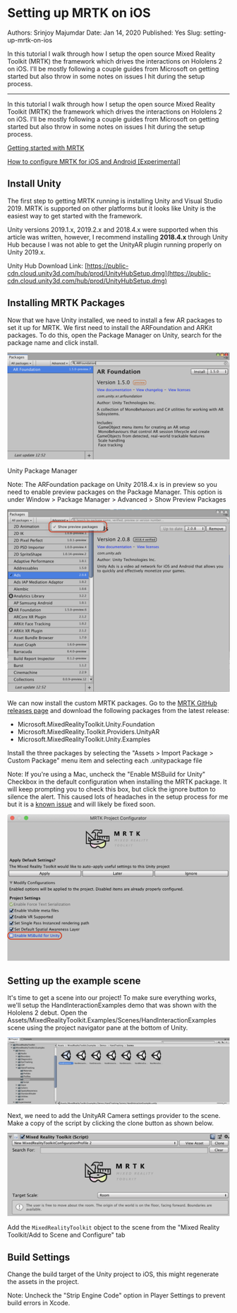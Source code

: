 # Setting up MRTK on iOS

Authors: Srinjoy Majumdar
Date: Jan 14, 2020
Published: Yes
Slug: setting-up-mrtk-on-ios

In this tutorial I walk through how I setup the open source Mixed Reality Toolkit (MRTK) the framework which drives the interactions on Hololens 2 on iOS. I'll be mostly following a couple guides from Microsoft on getting started but also throw in some notes on issues I hit during the setup process.

---

In this tutorial I walk through how I setup the open source Mixed Reality Toolkit (MRTK) the framework which drives the interactions on Hololens 2 on iOS. I'll be mostly following a couple guides from Microsoft on getting started but also throw in some notes on issues I hit during the setup process.

[Getting started with MRTK](https://microsoft.github.io/MixedRealityToolkit-Unity/Documentation/GettingStartedWithTheMRTK.html)

[How to configure MRTK for iOS and Android [Experimental]](https://microsoft.github.io/MixedRealityToolkit-Unity/Documentation/CrossPlatform/UsingARFoundation.html)

## Install Unity

The first step to getting MRTK running is installing Unity and Visual Studio 2019. MRTK is supported on other platforms but it looks like Unity is the easiest way to get started with the framework. 

Unity versions 2019.1.x, 2019.2.x and 2018.4.x were supported when this article was written, however, I recommend installing **2018.4.x** through Unity Hub because I was not able to get the UnityAR plugin running properly on Unity 2019.x.

Unity Hub Download Link: [https://public-cdn.cloud.unity3d.com/hub/prod/UnityHubSetup.dmg](https://public-cdn.cloud.unity3d.com/hub/prod/UnityHubSetup.dmg)

## Installing MRTK Packages

Now that we have Unity installed, we need to install a few AR packages to set it up for MRTK. We first need to install the ARFoundation and ARKit packages. To do this, open the Package Manager on Unity, search for the package name and click install.

![./images/Screen_Shot_2020-01-10_at_12.56.15_PM.png](./images/Screen_Shot_2020-01-10_at_12.56.15_PM.png)

Unity Package Manager

Note: The ARFoundation package on Unity 2018.4.x is in preview so you need to enable preview packages on the Package Manager. This option is under Window > Package Manager > Advanced > Show Preview Packages

![./images/Screen_Shot_2020-01-10_at_12.52.59_PM.png](./images/Screen_Shot_2020-01-10_at_12.52.59_PM.png)

We can now install the custom MRTK packages. Go to the [MRTK GitHub releases page](https://github.com/Microsoft/MixedRealityToolkit-Unity/releases) and download the following packages from the latest release: 

- Microsoft.MixedRealityToolkit.Unity.Foundation
- Microsoft.MixedReality.Toolkit.Providers.UnityAR
- Microsoft.MixedRealityToolkit.Unity.Examples

Install the three packages by selecting the "Assets > Import Package > Custom Package" menu item and selecting each .unitypackage file

Note: If you're using a Mac, uncheck the "Enable MSBuild for Unity" Checkbox in the default configuration when installing the MRTK package. It will keep prompting you to check this box, but click the ignore button to silence the alert. This caused lots of headaches in the setup process for me but it is a [known issue](https://github.com/microsoft/MixedRealityToolkit-Unity/issues/6947) and will likely be fixed soon.

![./images/Screen_Shot_2020-01-08_at_10.52.23_PM.png](./images/Screen_Shot_2020-01-08_at_10.52.23_PM.png)

## Setting up the example scene

It's time to get a scene into our project! To make sure everything works, we'll setup the HandInteractionExamples demo that was shown with the Hololens 2 debut. Open the Assets/MixedRealityToolkit.Examples/Scenes/HandInteractionExamples scene using the project navigator pane at the bottom of Unity.

![./images/Screen_Shot_2020-01-10_at_12.59.21_PM.png](./images/Screen_Shot_2020-01-10_at_12.59.21_PM.png)

Next, we need to add the UnityAR Camera settings provider to the scene. Make a copy of the script by clicking the clone button as shown below. 

![./images/Screen_Shot_2020-01-08_at_11.57.24_PM.png](./images/Screen_Shot_2020-01-08_at_11.57.24_PM.png)

Add the `MixedRealityToolkit` object to the scene from the "Mixed Reality Toolkit/Add to Scene and Configure" tab

## Build Settings

Change the build target of the Unity project to iOS, this might regenerate the assets in the project. 

Note: Uncheck the "Strip Engine Code" option in Player Settings to prevent build errors in Xcode.